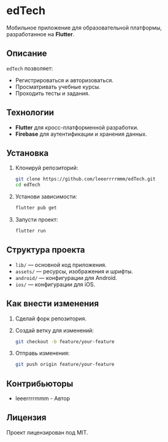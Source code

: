 # edTech

Мобильное приложение для образовательной платформы, разработанное на **Flutter**. 

## Описание

`edTech` позволяет:
- Регистрироваться и авторизоваться.
- Просматривать учебные курсы.
- Проходить тесты и задания.

## Технологии

- **Flutter** для кросс-платформенной разработки.
- **Firebase** для аутентификации и хранения данных.

## Установка

1. Клонируй репозиторий:

    ```bash
    git clone https://github.com/leeerrrrmmm/edTech.git
    cd edTech
    ```

2. Установи зависимости:

    ```bash
    flutter pub get
    ```

3. Запусти проект:

    ```bash
    flutter run
    ```

## Структура проекта

- `lib/` — основной код приложения.
- `assets/` — ресурсы, изображения и шрифты.
- `android/` — конфигурации для Android.
- `ios/` — конфигурации для iOS.

## Как внести изменения

1. Сделай форк репозитория.
2. Создай ветку для изменений:

    ```bash
    git checkout -b feature/your-feature
    ```

3. Отправь изменения:

    ```bash
    git push origin feature/your-feature
    ```

## Контрибьюторы

- leeerrrrmmm - Автор

## Лицензия

Проект лицензирован под MIT.
